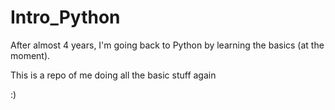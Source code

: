 # Intro_Python

After almost 4 years, I'm going back to Python by learning the basics (at the moment).

This is a repo of me doing all the basic stuff again

:)
